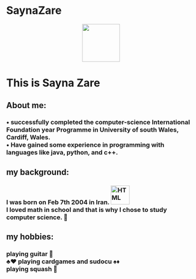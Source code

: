 # SaynaZare
<div id = "header" align="center">
       <img src = "https://media1.tenor.com/images/08d247bf9f143cc33a18fae1cce2f10d/tenor.gif?itemid=10623533" width = "100"/>
  </div>
<h1>
This is Sayna Zare
</div>
<h2>
About me: 
    <br>
     <h3>
•	successfully completed the computer-science International Foundation year Programme in University of south Wales, Cardiff, Wales. 
    <br>
•	Have gained some experience in programming with languages like java, python, and c++.
 <br>
          </h3>
 <h2>
 my background:
     
 </h2>
 <h3>
      I was born on Feb 7th 2004 in Iran. <img src = "https://th.bing.com/th/id/R.1c22c90e7529299a79b69e4f92a05fe2?rik=vZxi9S80q8Mr4Q&pid=ImgRaw&r=0" title ="HTML" alt = "HTML" width = "50" height"50"/>&nbsp;
      <div/>
      I loved math in school and that is why I chose to study computer science. 🎲
      <br>
 </h3>
 <h2>
      my hobbies:
 </h2>
<h3>
     playing guitar 🎸
     <br>
     ♣♥ playing cardgames and sudocu ♠♦
     <br>
     playing squash 🎾
</h3>
